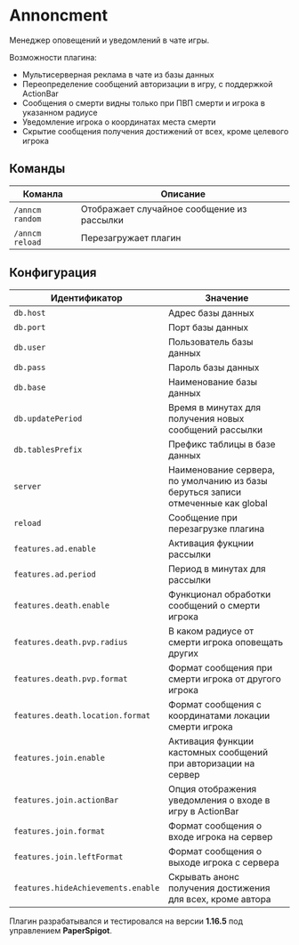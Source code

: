 Annoncment
=

Менеджер оповещений и уведомлений в чате игры.

Возможности плагина:
* Мультисерверная реклама в чате из базы данных
* Переопределение сообщений авторизации в игру, с поддержкой ActionBar
* Сообщения о смерти видны только при ПВП смерти и игрока в указанном радиусе
* Уведомление игрока о координатах места смерти
* Скрытие сообщения получения достижений от всех, кроме целевого игрока

## Команды
Команла | Описание
---|---
`/anncm random` | Отображает случайное сообщение из рассылки 
`/anncm reload` | Перезагружает плагин  


## Конфигурация
Идентификатор | Значение
---|---
`db.host` | Адрес базы данных  
`db.port` | Порт базы данных  
`db.user` | Пользователь базы данных  
`db.pass` | Пароль базы данных  
`db.base` | Наименование базы данных
`db.updatePeriod` | Время в минутах для получения новых сообщений рассылки  
`db.tablesPrefix` | Префикс таблицы в базе данных  
`server` | Наименование сервера, по умолчанию из базы беруться записи отмеченные как global  
`reload` | Сообщение при перезагрузке плагина  
`features.ad.enable` | Активация фукцнии рассылки  
`features.ad.period` | Период в минутах для рассылки  
`features.death.enable` | Функционал обработки сообщений о смерти игрока  
`features.death.pvp.radius` | В каком радиусе от смерти игрока оповещать других  
`features.death.pvp.format` | Формат сообщения при смерти игрока от другого игрока  
`features.death.location.format` | Формат сообщения с координатами локации смерти игрока  
`features.join.enable` | Активация функции кастомных сообщений при авторизации на сервер  
`features.join.actionBar` | Опция отображения уведомления о входе в игру в ActionBar  
`features.join.format` | Формат сообщения о входе игрока на сервер  
`features.join.leftFormat` | Формат сообщения о выходе игрока с сервера  
`features.hideAchievements.enable` | Скрывать анонс получения достижения для всех, кроме автора

Плагин разрабатывался и тестировался на версии **1.16.5** под управлением **PaperSpigot**.
